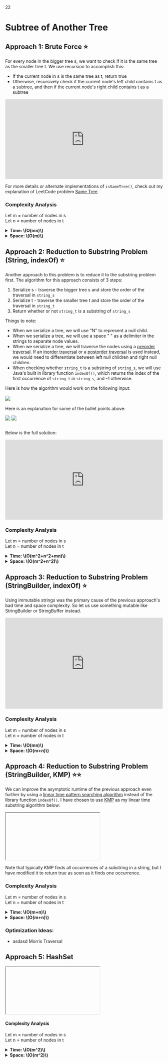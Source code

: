 22

<!-- MathJax -->
<script src="https://polyfill.io/v3/polyfill.min.js?features=es6"></script>
<script id="MathJax-script" async src="https://cdn.jsdelivr.net/npm/mathjax@3/es5/tex-mml-chtml.js"></script>

<!------------------------------------------------------------------------------------------------------------------------------------->

# Subtree of Another Tree 

<!------------------------------------------------------------------------------------------------------------------------------------->

## Approach 1: Brute Force ⭐

For every node in the bigger tree s, we want to check if it is the same tree as the smaller tree t. We use recursion to accomplish this:
- If the current node in s is the same tree as t, return true
- Otherwise, recursively check if the current node's left child contains t as a subtree, and then if the current node's right child contains t as a subtree

<iframe src="https://leetcode.com/playground/YxKD2YGD/shared" frameBorder="0" width="100%" height="255"></iframe>

For more details or alternate implementations of `isSameTree()`, check out my explanation of LeetCode problem [Same Tree](../0100_Same-Tree/Explanation.md).

### Complexity Analysis

Let m = number of nodes in s  
Let n = number of nodes in t

<details><summary><b>Time: \(O(mn)\)</b></summary><div style="margin-left:1rem"><p>
  In the worst case scenario, there are many duplicate values in s and t and we must check every node in t for every node in s.
</p></div></details>

<details><summary><b>Space: \(O(m)\)</b></summary><div style="margin-left:1rem"><p>
  Each recursive call takes up a stack frame and the worst case scenario occurs when s is skewed. Imagine we are \(m-x\) recursive calls
  deep into <code>isSubtree()</code> when <code>isSameTree()</code> is called. It takes at most \(x+1\) recursive calls of
  <code>isSameTree()</code> to reach a null child in s and verify that the current node is not t. Therefore, we will never use more than
  \(m+1\) stack frames.
</p></div></details>

<!--
### Optimization Ideas:
- level order traversal (instead of preorder) in isSubtree asdasdasd average runtime
- calculate height of t, store nodes in s with that height in a set, only run isSameTree on those nodes, increases worst case runtime, but not asymptotically
- asdasd Morris Traversal in issametree and issubtree (constant space) -->

<!------------------------------------------------------------------------------------------------------------------------------------->

## Approach 2: Reduction to Substring Problem (String, indexOf) ⭐
Another approach to this problem is to reduce it to the substring problem first. The algorithm for this approach consists of 3 steps:
1. Serialize s - traverse the bigger tree s and store the order of the traversal in `string_s`
2. Serialize t - traverse the smaller tree t and store the order of the traversal in `string_t`
3. Return whether or not `string_t` is a substring of `string_s`

Things to note:
- When we serialize a tree, we will use "N" to represent a null child.
- When we serialize a tree, we will use a space " " as a delimiter in the strings to separate node values.
- When we serialize a tree, we will traverse the nodes using a [preorder traversal](). If an [inorder traversal]() or a [postorder traversal]() is used instead, we would need to differentiate between left null children and right null children.
- When checking whether `string_t` is a substring of `string_s`, we will use Java's built in library function `indexOf()`, which returns the index of the first occurrence of `string_t` in `string_s`, and -1 otherwise.

Here is how the algorithm would work on the following input:
<div style="margin: 1rem 0 1rem 0"><img src="Pictures/0572_Approach-2-Example.jpg"></div>

Here is an explanation for some of the bullet points above:
<div style="display:inline-block; margin-bottom:1rem"><img src="Pictures/0572_Approach-2-Note1.jpg"></div>
<div style="display:inline-block; margin-bottom:1rem"><img src="Pictures/0572_Approach-2-Note2.jpg"></div>

Below is the full solution:
<iframe src="https://leetcode.com/playground/YfqkE2mS/shared" frameBorder="0" width="100%" height="255"></iframe>

### Complexity Analysis

Let m = number of nodes in s  
Let n = number of nodes in t

<details><summary><b>Time: \(O(m^2+n^2+mn)\)</b></summary><div style="margin-left:1rem"><p>
  With the code above, serializing s takes \(O(m^2)\) time. This is because String objects are immutable in Java. Therefore, when we
  append to the string m times, we are actually creating m new strings, each with length \(O(m)\). Initializing a string of length 
  \(O(m)\) takes \(O(m)\) time, so initializing m strings of length \(O(m)\) takes \(O(m^2 )\) time. This same reasoning is why
  serializing t takes \(O(n^2)\) time. Lastly, the Java library function <code>indexOf()</code> takes \(O(mn)\) time. This is because it
  uses a simple brute force substring algorithm.
</p></div></details>

<details><summary><b>Space: \(O(m^2+n^2)\)</b></summary><div style="margin-left:1rem"><p>
  Again, because strings are immutable in Java, we will end up creating m strings of length \(O(m)\) and n strings of length \(O(n)\).
  This will require \(O(m^2)\) and \(O(n^2)\) space respectively. In addition, serializing s and t require \(O(m)\) and \(O(n)\) stack
  frames, but this is negligible compared to the space required to store the strings.
</p></div></details>

<!------------------------------------------------------------------------------------------------------------------------------------->

## Approach 3: Reduction to Substring Problem (StringBuilder, indexOf) ⭐
Using immutable strings was the primary cause of the previous approach's bad time and space complexity. So let us use something mutable  like StringBuilder or StringBuffer instead.

<iframe src="https://leetcode.com/playground/kVgVLyNW/shared" frameBorder="0" width="100%" height="290"></iframe>

### Complexity Analysis

Let m = number of nodes in s  
Let n = number of nodes in t

<details><summary><b>Time: \(O(mn)\)</b></summary><div style="margin-left:1rem"><p>
  The limiting factor of the runtime for this algorithm comes from the Java library function <code>indexOf()</code>, which takes
  \(O(mn)\) time. Serializing s and t now only take \(O(m)\) and \(O(n)\) time respectively.
</p></div></details>

<details><summary><b>Space: \(O(m+n)\)</b></summary><div style="margin-left:1rem"><p>
  We need \(O(m)\) space to store one StringBuilder and one String of length m, and we need \(O(n)\) space to store one StringBuilder
  and one String of length n. In addition, serializing s and t require \(O(m)\) and \(O(n)\) stack frames respectively.
</p></div></details>

<!------------------------------------------------------------------------------------------------------------------------------------->

## Approach 4: Reduction to Substring Problem (StringBuilder, KMP) ⭐⭐
We can improve the asymptotic runtime of the previous approach even further by using a [linear time pattern searching algorithm]() instead of the library function `indexOf()`. I have chosen to use [KMP]() as my linear time substring algorithm below:

<iframe></iframe>

Note that typically KMP finds all occurrences of a substring in a string, but I have modified it to return true as soon as it finds one occurrence.

### Complexity Analysis

Let m = number of nodes in s  
Let n = number of nodes in t

<details><summary><b>Time: \(O(m+n)\)</b></summary><div style="margin-left:1rem">
  
</div></details>

<details><summary><b>Space: \(O(m+n)\)</b></summary><div style="margin-left:1rem">
  
</div></details>

### Optimization Ideas:
- asdasd Morris Traversal

<!------------------------------------------------------------------------------------------------------------------------------------->

## Approach 5: HashSet

<iframe></iframe>

#### Complexity Analysis
Let m = number of nodes in s  
Let n = number of nodes in t

<details><summary><b>Time: \(O(m^2)\)</b></summary><div style="margin-left:1rem">
  
</div></details>

<details><summary><b>Space: \(O(m^2)\)</b></summary><div style="margin-left:1rem">
  
</div></details>

<!------------------------------------------------------------------------------------------------------------------------------------->
